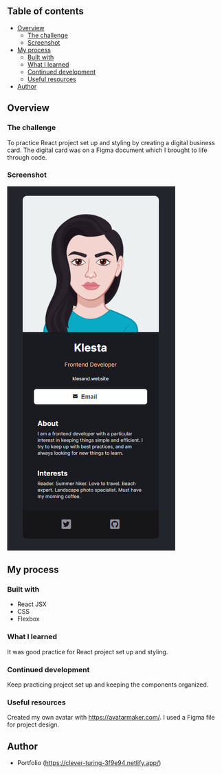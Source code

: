 ## Table of contents

- [Overview](#overview)
  - [The challenge](#the-challenge)
  - [Screenshot](#screenshot)
- [My process](#my-process)
  - [Built with](#built-with)
  - [What I learned](#what-i-learned)
  - [Continued development](#continued-development)
  - [Useful resources](#useful-resources)
- [Author](#author)

## Overview

### The challenge

To practice React project set up and styling by creating a digital business card. The digital card was on a Figma document which I brought to life through code.

### Screenshot

![](/screenshot.png)

## My process

### Built with

- React JSX
- CSS
- Flexbox

### What I learned

It was good practice for React project set up and styling.

### Continued development

Keep practicing project set up and keeping the components organized.

### Useful resources

Created my own avatar with https://avatarmaker.com/. I used a Figma file for project design.

## Author

- Portfolio (https://clever-turing-3f9e94.netlify.app/)

